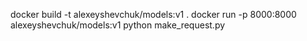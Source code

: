 docker build -t alexeyshevchuk/models:v1 .
docker run -p 8000:8000 alexeyshevchuk/models:v1
python make_request.py 
